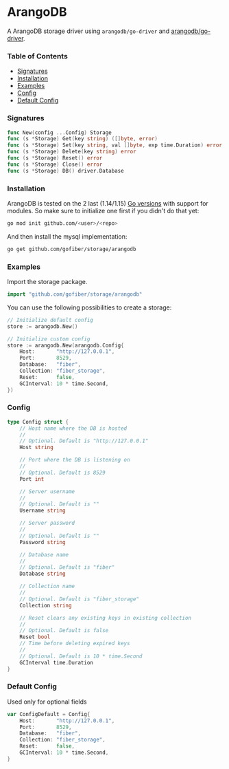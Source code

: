 # ArangoDB
A ArangoDB storage driver using `arangodb/go-driver` and [arangodb/go-driver](https://github.com/arangodb/go-driver).

### Table of Contents
- [Signatures](#signatures)
- [Installation](#installation)
- [Examples](#examples)
- [Config](#config)
- [Default Config](#default-config)

### Signatures
```go
func New(config ...Config) Storage
func (s *Storage) Get(key string) ([]byte, error)
func (s *Storage) Set(key string, val []byte, exp time.Duration) error
func (s *Storage) Delete(key string) error
func (s *Storage) Reset() error
func (s *Storage) Close() error
func (s *Storage) DB() driver.Database
```
### Installation
ArangoDB is tested on the 2 last (1.14/1.15) [Go versions](https://golang.org/dl/) with support for modules. So make sure to initialize one first if you didn't do that yet:
```bash
go mod init github.com/<user>/<repo>
```
And then install the mysql implementation:
```bash
go get github.com/gofiber/storage/arangodb
```

### Examples
Import the storage package.
```go
import "github.com/gofiber/storage/arangodb"
```

You can use the following possibilities to create a storage:
```go
// Initialize default config
store := arangodb.New()

// Initialize custom config
store := arangodb.New(arangodb.Config{
	Host:       "http://127.0.0.1",
	Port:       8529,
	Database:   "fiber",
	Collection: "fiber_storage",
	Reset:      false,
	GCInterval: 10 * time.Second,
})
```

### Config
```go
type Config struct {
	// Host name where the DB is hosted
	//
	// Optional. Default is "http://127.0.0.1"
	Host string

	// Port where the DB is listening on
	//
	// Optional. Default is 8529
	Port int

	// Server username
	//
	// Optional. Default is ""
	Username string

	// Server password
	//
	// Optional. Default is ""
	Password string

	// Database name
	//
	// Optional. Default is "fiber"
	Database string

	// Collection name
	//
	// Optional. Default is "fiber_storage"
	Collection string

	// Reset clears any existing keys in existing collection
	//
	// Optional. Default is false
	Reset bool
	// Time before deleting expired keys
	//
	// Optional. Default is 10 * time.Second
	GCInterval time.Duration
}
```

### Default Config
Used only for optional fields
```go
var ConfigDefault = Config{
	Host:       "http://127.0.0.1",
	Port:       8529,
	Database:   "fiber",
	Collection: "fiber_storage",
	Reset:      false,
	GCInterval: 10 * time.Second,
}
```
